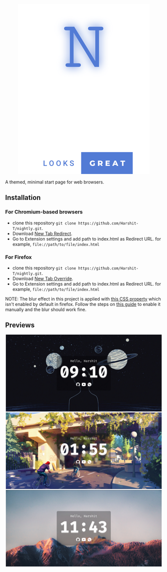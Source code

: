 <p align="center">
<img src="logo.svg" />
</p>

A themed, minimal start page for web browsers.

## Installation

### For Chromium-based browsers
- clone this repository `git clone https://github.com/Harshit-T/nightly.git`.
- Download [New Tab Redirect](https://chrome.google.com/webstore/detail/new-tab-redirect/icpgjfneehieebagbmdbhnlpiopdcmna).
- Go to Extension settings and add path to index.html as Redirect URL. for example, `file://path/to/file/index.html`

### For Firefox
- clone this repository `git clone https://github.com/Harshit-T/nightly.git`.
- Download [New Tab Override](https://addons.mozilla.org/en-US/firefox/addon/new-tab-override/).
- Go to Extension settings and add path to index.html as Redirect URL. for example, `file://path/to/file/index.html`

NOTE: The blur effect in this project is applied with [this CSS property](https://developer.mozilla.org/en-US/docs/Web/CSS/backdrop-filter) which isn't enabled by default in firefox. Follow the steps on [this guide](https://dev.to/snkds/how-to-enable-backdrop-filter-in-firefox-2n8e) to enable it manually and the blur should work fine. 

## Previews
<p align="center">
<img src="preview/01.jpg" width=500/>
<img src="preview/02.jpg" width=500/>
<img src="preview/03.jpg" width=500/>	
</p>

